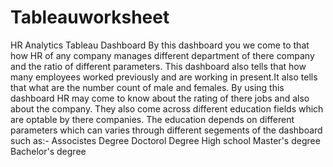 # Tableauworksheet
HR Analytics Tableau Dashboard 
By this dashboard you we come to that how HR of any company manages different department of there company and the ratio of different parameters.
This dashboard also tells that how many employees worked previously and are working in present.It also tells that what are the number count of male and females.
By using this dashboard HR may come to know about the rating of there jobs and also about the company.
They also come across different education fields which are optable by there companies.
The education depends on different parameters which can varies through different segements of the dashboard such as:-
Associstes Degree
Doctorol Degree
High school
Master's degree
Bachelor's degree
